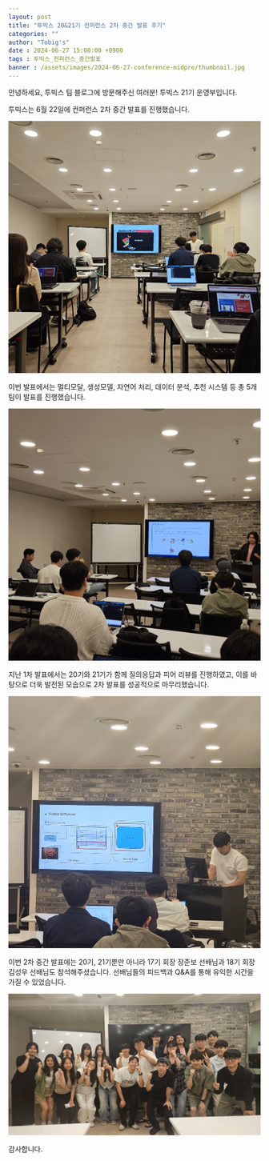 ```yaml
---
layout: post
title: "투빅스 20&21기 컨퍼런스 2차 중간 발표 후기"
categories: ""
author: "Tobig's"
date : 2024-06-27 15:00:00 +0900
tags : 투빅스_컨퍼런스_중간발표
banner : /assets/images/2024-06-27-conference-midpre/thumbnail.jpg
---
```



안녕하세요, 투빅스 팀 블로그에 방문해주신 여러분! 투빅스 21기 운영부입니다.

투빅스는 6월 22일에 컨퍼런스 2차 중간 발표를 진행했습니다. 

![양훈님 발표사진](/assets/images/2024-06-27-conference-midpre/KakaoTalk_20240627_202547189.jpg)

이번 발표에서는 멀티모달, 생성모델, 자연어 처리, 데이터 분석, 추천 시스템 등 총 5개 팀이 발표를 진행했습니다.

![수형 발표사진](/assets/images/2024-06-27-conference-midpre/KakaoTalk_20240627_202547189_01.jpg)

지난 1차 발표에서는 20기와 21기가 함께 질의응답과 피어 리뷰를 진행하였고, 이를 바탕으로 더욱 발전된 모습으로 2차 발표를 성공적으로 마무리했습니다.

![용진오빠 발표 사진](/assets/images/2024-06-27-conference-midpre/KakaoTalk_20240627_202547189_02.jpg)

이번 2차 중간 발표에는 20기, 21기뿐만 아니라 17기 회장 장준보 선배님과 18기 회장 김성우 선배님도 참석해주셨습니다. 선배님들의 피드백과 Q&A를 통해 유익한 시간을 가질 수 있었습니다.

![단체 사진](/assets/images/2024-06-27-conference-midpre/KakaoTalk_20240627_202547189_03.jpg)

감사합니다.